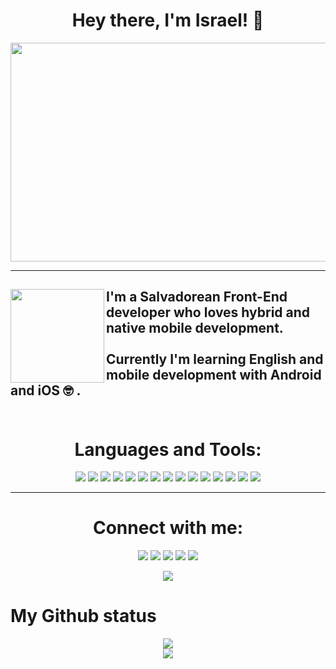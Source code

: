 
<div align="center">
  
  # Hey there, I'm Israel! 👋
  
  <img
    src="./gif.gif"
    width="600px"
    height="350px"
  />
  
  <hr />
  
  <div align="left">
    <img width="150" height="150" align="left" src="https://media.tenor.com/images/192d331a71371d9356cb84d2b26ed59d/tenor.gif" />
    
   <h2>
    I'm a Salvadorean Front-End developer who loves hybrid and native mobile development.
    <br/>
    <br/>
    Currently I'm learning English and mobile development with Android and iOS 🤓 .
    <br/>
    <br/>
   </h2>
  </div>
  
  # Languages and Tools:
  <div display="flex">
    <img src="https://img.shields.io/badge/html5%20-%23E34F26.svg?&style=for-the-badge&logo=html5&logoColor=white">
    <img src="https://img.shields.io/badge/css3%20-%231572B6.svg?&style=for-the-badge&logo=css3&logoColor=white">
    <img src="https://img.shields.io/badge/next%20js%20-%23000.svg?&style=for-the-badge&logo=next.js&logoColor=white">
    <img src="https://img.shields.io/badge/gatsby%20-%23663399.svg?&style=for-the-badge&logo=gatsby&logoColor=white">
    <img src="https://img.shields.io/badge/styled%20components%20-%23DB7093.svg?&style=for-the-badge&logo=styled-components&logoColor=white">
    <img src="https://img.shields.io/badge/webstorm%20-%23000.svg?&style=for-the-badge&logo=webstorm&logoColor=fff">
    <img src="https://img.shields.io/badge/xcode%20-%231575F9.svg?&style=for-the-badge&logo=xcode&logoColor=fff">
    <img src="https://img.shields.io/badge/android%20studio%20-%233DDC84.svg?&style=for-the-badge&logo=android-studio&logoColor=fff">
    <img src="https://img.shields.io/badge/javascript%20-%23F7DF1E.svg?&style=for-the-badge&logo=javascript&logoColor=black">
    <img src="https://img.shields.io/badge/typescript%20-%23007ACC.svg?&style=for-the-badge&logo=typescript&logoColor=white">
    <img src="https://img.shields.io/badge/jest%20-%23C21325.svg?&style=for-the-badge&logo=jest&logoColor=white">
    <img src="https://img.shields.io/badge/kotlin%20-%230095D5.svg?&style=for-the-badge&logo=kotlin&logoColor=white">
    <img src="https://img.shields.io/badge/react/react%20native%20-%2361DAFB.svg?&style=for-the-badge&logo=react&logoColor=white">
    <img src="https://img.shields.io/badge/graphql%20-%23E10098.svg?&style=for-the-badge&logo=graphql&logoColor=white">
    <img src="https://img.shields.io/badge/apollo%20graphql%20-%23311C87.svg?&style=for-the-badge&logo=apollo-graphql&logoColor=white">
  </div>
  
  <hr/>
  
  # Connect with me:
  
  [<img src="https://img.shields.io/badge/linkedin-%230077B5.svg?&style=for-the-badge&logo=linkedin&logoColor=white">](https://www.linkedin.com/in/iKronyck/)
  [<img src="https://img.shields.io/badge/twitter-%231DA1F2.svg?&style=for-the-badge&logo=twitter&logoColor=white">](https://twitter.com/iKronyck)
  [<img src="https://img.shields.io/badge/instagram-%23E4405F.svg?&style=for-the-badge&logo=instagram&logoColor=white">](https://www.instagram.com/iKronyck/)
  [<img src="https://img.shields.io/badge/facebook-%231877F2.svg?&style=for-the-badge&logo=facebook&logoColor=white">](https://www.facebook.com/iKronyck)
  [<img src="https://img.shields.io/badge/Portfolio-%23000000.svg?&style=for-the-badge&logo=google%20chrome&logoColor=white">](https://iKronyck.github.io/)
  
  <img
    src="https://github-readme-stackoverflow.vercel.app/?userID=9324183"
  />
</div>

# My Github status

<p align = "center">
  <img
       src="https://github-readme-stats.vercel.app/api?username=iKronyck&show_icons=true&&bg_color=30,18132b,292e50,c53160&title_color=fff&text_color=fff&line_height=33&icon_color=47b699" />
  
  <br/>
  
  <img src = "https://github-readme-stats.vercel.app/api/top-langs/?username=iKronyck&hide_langs_below=.25&bg_color=30,18132b,292e50,c53160&title_color=fff&text_color=fff&line_height=33&icon_color=47b699&layout=compact">
</p>

<!-- <img src="https://profile-counter.glitch.me/iKronyck/count.svg" alt="Hello world" /> -->

